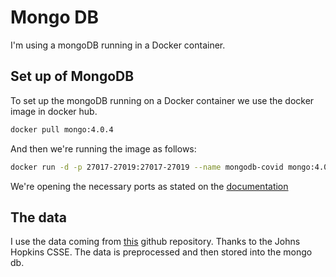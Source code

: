 # Mongo DB
I'm using a mongoDB running in a Docker container.

## Set up of MongoDB
To set up the mongoDB running on a Docker container we use the docker image in docker hub.
```bash
docker pull mongo:4.0.4
```
And then we're running the image as follows:
```bash
docker run -d -p 27017-27019:27017-27019 --name mongodb-covid mongo:4.0.4
```
We're opening the necessary ports as stated on the [documentation](https://docs.mongodb.com/manual/reference/default-mongodb-port/)

## The data
I use the data coming from [this](https://github.com/CSSEGISandData/COVID-19) github repository. Thanks to the Johns Hopkins CSSE.
The data is preprocessed and then stored into the mongo db.